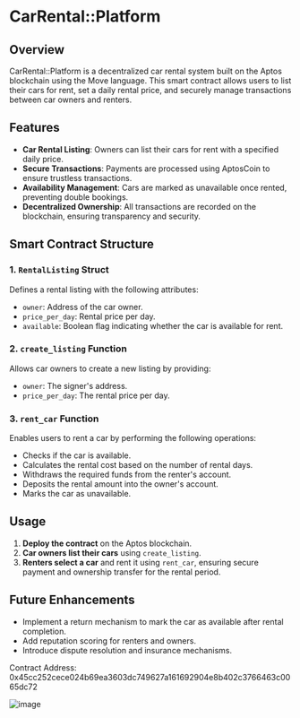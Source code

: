 # CarRental::Platform

## Overview
CarRental::Platform is a decentralized car rental system built on the Aptos blockchain using the Move language. This smart contract allows users to list their cars for rent, set a daily rental price, and securely manage transactions between car owners and renters.

## Features
- **Car Rental Listing**: Owners can list their cars for rent with a specified daily price.
- **Secure Transactions**: Payments are processed using AptosCoin to ensure trustless transactions.
- **Availability Management**: Cars are marked as unavailable once rented, preventing double bookings.
- **Decentralized Ownership**: All transactions are recorded on the blockchain, ensuring transparency and security.

## Smart Contract Structure
### 1. `RentalListing` Struct
Defines a rental listing with the following attributes:
- `owner`: Address of the car owner.
- `price_per_day`: Rental price per day.
- `available`: Boolean flag indicating whether the car is available for rent.

### 2. `create_listing` Function
Allows car owners to create a new listing by providing:
- `owner`: The signer's address.
- `price_per_day`: The rental price per day.

### 3. `rent_car` Function
Enables users to rent a car by performing the following operations:
- Checks if the car is available.
- Calculates the rental cost based on the number of rental days.
- Withdraws the required funds from the renter's account.
- Deposits the rental amount into the owner's account.
- Marks the car as unavailable.

## Usage
1. **Deploy the contract** on the Aptos blockchain.
2. **Car owners list their cars** using `create_listing`.
3. **Renters select a car** and rent it using `rent_car`, ensuring secure payment and ownership transfer for the rental period.

## Future Enhancements
- Implement a return mechanism to mark the car as available after rental completion.
- Add reputation scoring for renters and owners.
- Introduce dispute resolution and insurance mechanisms.

Contract Address: 0x45cc252cece024b69ea3603dc749627a161692904e8b402c3766463c0065dc72

![image](https://github.com/user-attachments/assets/5db45f79-55a5-4cde-9054-fe990348c56c)
